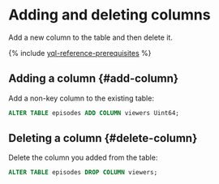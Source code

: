 # Adding and deleting columns

Add a new column to the table and then delete it.

{% include [yql-reference-prerequisites](_includes/yql_tutorial_prerequisites.md) %}

## Adding a column {#add-column}

Add a non-key column to the existing table:

```sql
ALTER TABLE episodes ADD COLUMN viewers Uint64;
```

## Deleting a column {#delete-column}

Delete the column you added from the table:

```sql
ALTER TABLE episodes DROP COLUMN viewers;
```